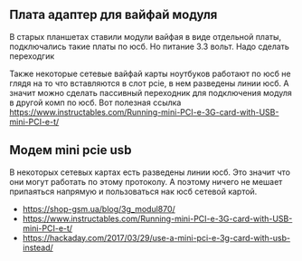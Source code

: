 ---
---
## Плата адаптер для вайфай модуля

В старых планшетах ставили модули вайфая в виде отдельной платы, подключались такие платы по юсб. 
Но питание 3.3 вольт. Надо сделать переходгик

Также некоторые сетевые вайфай карты ноутбуков работают по юсб не глядя на то что вставляются в слот pcie, в нем разведены линии юсб. А значит можно сделать пассивный переходник для подключения модуля в другой комп по юсб. 
Вот полезная ссылка <https://www.instructables.com/Running-mini-PCI-e-3G-card-with-USB-mini-PCI-e-t/>


## Модем mini pcie usb 
В некоторых сетевых картах есть разведены линии юсб. Это значит что они могут работать по этому протоколу. А поэтому ничего не мешает припаяться напрямую и пользоваться нак юсб сетевой картой.
- <https://shop-gsm.ua/blog/3g_modul870/>
- <https://www.instructables.com/Running-mini-PCI-e-3G-card-with-USB-mini-PCI-e-t/>
- <https://hackaday.com/2017/03/29/use-a-mini-pci-e-3g-card-with-usb-instead/>
